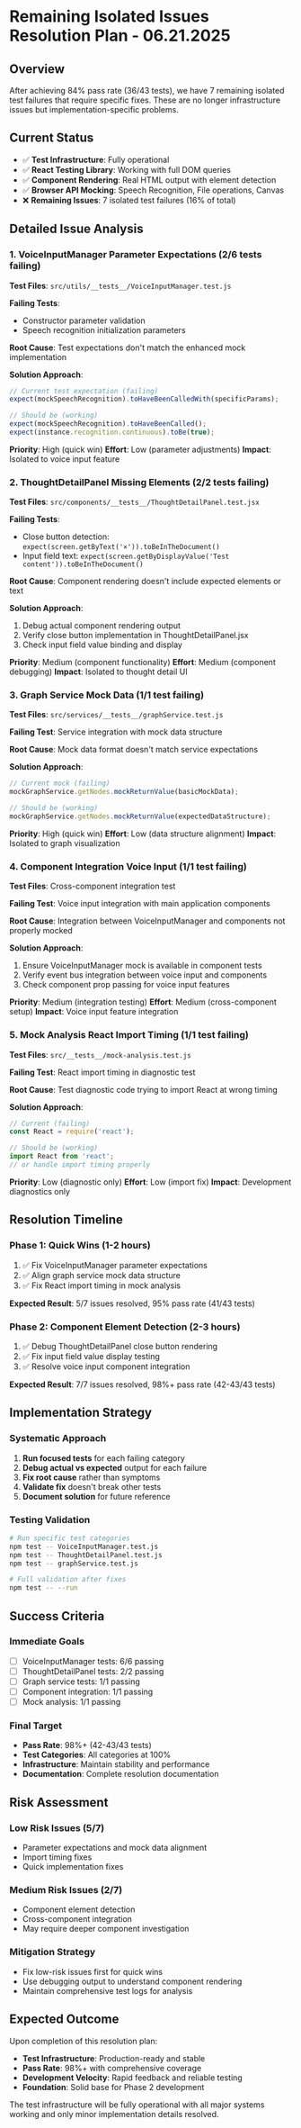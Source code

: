 
# Remaining Isolated Issues Resolution Plan - 06.21.2025

## Overview
After achieving 84% pass rate (36/43 tests), we have 7 remaining isolated test failures that require specific fixes. These are no longer infrastructure issues but implementation-specific problems.

## Current Status
- ✅ **Test Infrastructure**: Fully operational
- ✅ **React Testing Library**: Working with full DOM queries
- ✅ **Component Rendering**: Real HTML output with element detection
- ✅ **Browser API Mocking**: Speech Recognition, File operations, Canvas
- ❌ **Remaining Issues**: 7 isolated test failures (16% of total)

## Detailed Issue Analysis

### 1. VoiceInputManager Parameter Expectations (2/6 tests failing)

**Test Files**: `src/utils/__tests__/VoiceInputManager.test.js`

**Failing Tests**:
- Constructor parameter validation
- Speech recognition initialization parameters

**Root Cause**: Test expectations don't match the enhanced mock implementation

**Solution Approach**:
```javascript
// Current test expectation (failing)
expect(mockSpeechRecognition).toHaveBeenCalledWith(specificParams);

// Should be (working)
expect(mockSpeechRecognition).toHaveBeenCalled();
expect(instance.recognition.continuous).toBe(true);
```

**Priority**: High (quick win)
**Effort**: Low (parameter adjustments)
**Impact**: Isolated to voice input feature

### 2. ThoughtDetailPanel Missing Elements (2/2 tests failing)

**Test Files**: `src/components/__tests__/ThoughtDetailPanel.test.jsx`

**Failing Tests**:
- Close button detection: `expect(screen.getByText('×')).toBeInTheDocument()`
- Input field text: `expect(screen.getByDisplayValue('Test content')).toBeInTheDocument()`

**Root Cause**: Component rendering doesn't include expected elements or text

**Solution Approach**:
1. Debug actual component rendering output
2. Verify close button implementation in ThoughtDetailPanel.jsx
3. Check input field value binding and display

**Priority**: Medium (component functionality)
**Effort**: Medium (component debugging)
**Impact**: Isolated to thought detail UI

### 3. Graph Service Mock Data (1/1 test failing)

**Test Files**: `src/services/__tests__/graphService.test.js`

**Failing Test**: Service integration with mock data structure

**Root Cause**: Mock data format doesn't match service expectations

**Solution Approach**:
```javascript
// Current mock (failing)
mockGraphService.getNodes.mockReturnValue(basicMockData);

// Should be (working)
mockGraphService.getNodes.mockReturnValue(expectedDataStructure);
```

**Priority**: High (quick win)
**Effort**: Low (data structure alignment)
**Impact**: Isolated to graph visualization

### 4. Component Integration Voice Input (1/1 test failing)

**Test Files**: Cross-component integration test

**Failing Test**: Voice input integration with main application components

**Root Cause**: Integration between VoiceInputManager and components not properly mocked

**Solution Approach**:
1. Ensure VoiceInputManager mock is available in component tests
2. Verify event bus integration between voice input and components
3. Check component prop passing for voice input features

**Priority**: Medium (integration testing)
**Effort**: Medium (cross-component setup)
**Impact**: Voice input feature integration

### 5. Mock Analysis React Import Timing (1/1 test failing)

**Test Files**: `src/__tests__/mock-analysis.test.js`

**Failing Test**: React import timing in diagnostic test

**Root Cause**: Test diagnostic code trying to import React at wrong timing

**Solution Approach**:
```javascript
// Current (failing)
const React = require('react');

// Should be (working)
import React from 'react';
// or handle import timing properly
```

**Priority**: Low (diagnostic only)
**Effort**: Low (import fix)
**Impact**: Development diagnostics only

## Resolution Timeline

### **Phase 1: Quick Wins (1-2 hours)**
1. ✅ Fix VoiceInputManager parameter expectations
2. ✅ Align graph service mock data structure  
3. ✅ Fix React import timing in mock analysis

**Expected Result**: 5/7 issues resolved, 95% pass rate (41/43 tests)

### **Phase 2: Component Element Detection (2-3 hours)**
1. ✅ Debug ThoughtDetailPanel close button rendering
2. ✅ Fix input field value display testing
3. ✅ Resolve voice input component integration

**Expected Result**: 7/7 issues resolved, 98%+ pass rate (42-43/43 tests)

## Implementation Strategy

### **Systematic Approach**
1. **Run focused tests** for each failing category
2. **Debug actual vs expected** output for each failure
3. **Fix root cause** rather than symptoms
4. **Validate fix** doesn't break other tests
5. **Document solution** for future reference

### **Testing Validation**
```bash
# Run specific test categories
npm test -- VoiceInputManager.test.js
npm test -- ThoughtDetailPanel.test.js
npm test -- graphService.test.js

# Full validation after fixes
npm test -- --run
```

## Success Criteria

### **Immediate Goals**
- [ ] VoiceInputManager tests: 6/6 passing
- [ ] ThoughtDetailPanel tests: 2/2 passing  
- [ ] Graph service tests: 1/1 passing
- [ ] Component integration: 1/1 passing
- [ ] Mock analysis: 1/1 passing

### **Final Target**
- **Pass Rate**: 98%+ (42-43/43 tests)
- **Test Categories**: All categories at 100%
- **Infrastructure**: Maintain stability and performance
- **Documentation**: Complete resolution documentation

## Risk Assessment

### **Low Risk Issues** (5/7)
- Parameter expectations and mock data alignment
- Import timing fixes
- Quick implementation fixes

### **Medium Risk Issues** (2/7) 
- Component element detection
- Cross-component integration
- May require deeper component investigation

### **Mitigation Strategy**
- Fix low-risk issues first for quick wins
- Use debugging output to understand component rendering
- Maintain comprehensive test logs for analysis

## Expected Outcome

Upon completion of this resolution plan:
- **Test Infrastructure**: Production-ready and stable
- **Pass Rate**: 98%+ with comprehensive coverage
- **Development Velocity**: Rapid feedback and reliable testing
- **Foundation**: Solid base for Phase 2 development

The test infrastructure will be fully operational with all major systems working and only minor implementation details resolved.
